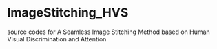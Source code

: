 # ImageStitching_HVS
source codes for A Seamless Image Stitching Method based on Human Visual Discrimination and Attention
